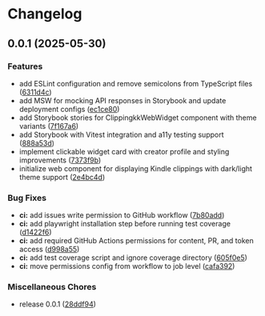 # Changelog

## 0.0.1 (2025-05-30)


### Features

* add ESLint configuration and remove semicolons from TypeScript files ([6311d4c](https://github.com/clippingkk/web-widget/commit/6311d4cf67a783db4f3667f54bf080d2b787b1a9))
* add MSW for mocking API responses in Storybook and update deployment configs ([ec1ce80](https://github.com/clippingkk/web-widget/commit/ec1ce80bf3fe8a6d4e6e87cf625c1ec0d29825d2))
* add Storybook stories for ClippingkkWebWidget component with theme variants ([7f167a6](https://github.com/clippingkk/web-widget/commit/7f167a65cf9a7ae9bc4de6ba1174454a12633a06))
* add Storybook with Vitest integration and a11y testing support ([888a53d](https://github.com/clippingkk/web-widget/commit/888a53d04868fa610b9ade88808c435e38aaa830))
* implement clickable widget card with creator profile and styling improvements ([7373f9b](https://github.com/clippingkk/web-widget/commit/7373f9b17d6b8c0b0728bcab15c1a9111b2dcc31))
* initialize web component for displaying Kindle clippings with dark/light theme support ([2e4bc4d](https://github.com/clippingkk/web-widget/commit/2e4bc4d70b28770f08906fd6a4d5e9f69b2ec8ab))


### Bug Fixes

* **ci:** add issues write permission to GitHub workflow ([7b80add](https://github.com/clippingkk/web-widget/commit/7b80add4ccf39379640e91835886531e9bdf7208))
* **ci:** add playwright installation step before running test coverage ([d1422f6](https://github.com/clippingkk/web-widget/commit/d1422f61918104524a63f125d5c462b3421399d0))
* **ci:** add required GitHub Actions permissions for content, PR, and token access ([d998a55](https://github.com/clippingkk/web-widget/commit/d998a55c08ced548a569a8ed66a1744366c5223e))
* **ci:** add test coverage script and ignore coverage directory ([605f0e5](https://github.com/clippingkk/web-widget/commit/605f0e524eb1e741e69ab19093be5ae34384e436))
* **ci:** move permissions config from workflow to job level ([cafa392](https://github.com/clippingkk/web-widget/commit/cafa39226af7eee51de9a6713d1765c31720870b))


### Miscellaneous Chores

* release 0.0.1 ([28ddf94](https://github.com/clippingkk/web-widget/commit/28ddf94d404f923ff91a0452ec5581c6b00aa54b))
